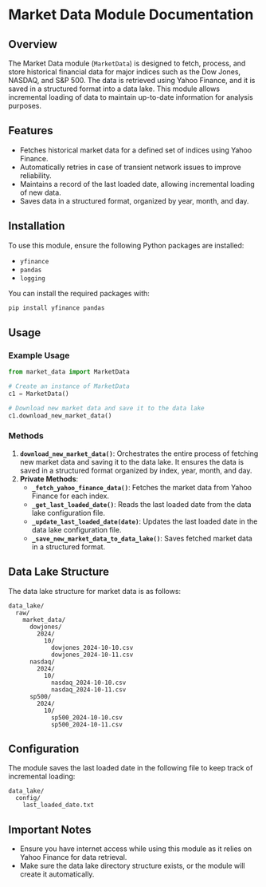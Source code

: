 # Market Data Module Documentation

## Overview
The Market Data module (`MarketData`) is designed to fetch, process, and store historical financial data for major indices such as the Dow Jones, NASDAQ, and S&P 500. The data is retrieved using Yahoo Finance, and it is saved in a structured format into a data lake. This module allows incremental loading of data to maintain up-to-date information for analysis purposes.

## Features
- Fetches historical market data for a defined set of indices using Yahoo Finance.
- Automatically retries in case of transient network issues to improve reliability.
- Maintains a record of the last loaded date, allowing incremental loading of new data.
- Saves data in a structured format, organized by year, month, and day.

## Installation
To use this module, ensure the following Python packages are installed:
- `yfinance`
- `pandas`
- `logging`

You can install the required packages with:
```sh
pip install yfinance pandas
```

## Usage
### Example Usage
```python
from market_data import MarketData

# Create an instance of MarketData
c1 = MarketData()

# Download new market data and save it to the data lake
c1.download_new_market_data()
```

### Methods
1. **`download_new_market_data()`**: Orchestrates the entire process of fetching new market data and saving it to the data lake. It ensures the data is saved in a structured format organized by index, year, month, and day.
2. **Private Methods**:
   - **`_fetch_yahoo_finance_data()`**: Fetches the market data from Yahoo Finance for each index.
   - **`_get_last_loaded_date()`**: Reads the last loaded date from the data lake configuration file.
   - **`_update_last_loaded_date(date)`**: Updates the last loaded date in the data lake configuration file.
   - **`_save_new_market_data_to_data_lake()`**: Saves fetched market data in a structured format.

## Data Lake Structure
The data lake structure for market data is as follows:
```
data_lake/
  raw/
    market_data/
      dowjones/
        2024/
          10/
            dowjones_2024-10-10.csv
            dowjones_2024-10-11.csv
      nasdaq/
        2024/
          10/
            nasdaq_2024-10-10.csv
            nasdaq_2024-10-11.csv
      sp500/
        2024/
          10/
            sp500_2024-10-10.csv
            sp500_2024-10-11.csv
```

## Configuration
The module saves the last loaded date in the following file to keep track of incremental loading:
```
data_lake/
  config/
    last_loaded_date.txt
```

## Important Notes
- Ensure you have internet access while using this module as it relies on Yahoo Finance for data retrieval.
- Make sure the data lake directory structure exists, or the module will create it automatically.


